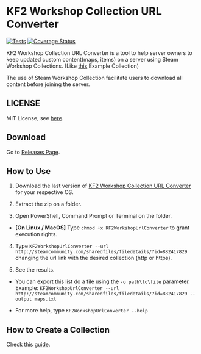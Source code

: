 # KF2 Workshop Collection URL Converter

[![Tests](https://github.com/DouglasAntunes/KF2-Workshop-Collection-URL-Converter/workflows/Tests/badge.svg)](https://github.com/DouglasAntunes/KF2-Workshop-Collection-URL-Converter/actions?query=workflow%3ATests+branch%3Amaster)
[![Coverage Status](https://coveralls.io/repos/github/DouglasAntunes/KF2-Workshop-Collection-URL-Converter/badge.svg?branch=master)](https://coveralls.io/github/DouglasAntunes/KF2-Workshop-Collection-URL-Converter?branch=master)

KF2 Workshop Collection URL Converter is a tool to help server owners to keep updated custom content(maps, items) on a server using Steam Workshop Collections. (Like [this](https://steamcommunity.com/sharedfiles/filedetails/?id=882417829 "Example Collection") Example Collection)

The use of Steam Workshop Collection facilitate users to download all content before joining the server.

## LICENSE

MIT License, see [here](https://github.com/DouglasAntunes/KF2-Workshop-Collection-URL-Converter/blob/master/LICENSE "MIT License").

## Download

Go to [Releases Page](https://github.com/DouglasAntunes/KF2-Workshop-Collection-URL-Converter/releases "Releases Page").

## How to Use

1. Download the last version of [KF2 Workshop Collection URL Converter](https://github.com/DouglasAntunes/KF2-Workshop-Collection-URL-Converter/releases "Releases Page") for your respective OS.

2. Extract the zip on a folder.

3. Open PowerShell, Command Prompt or Terminal on the folder.

- **[On Linux / MacOS]** Type ```chmod +x KF2WorkshopUrlConverter``` to grant execution rights.

4. Type ```KF2WorkshopUrlConverter --url http://steamcommunity.com/sharedfiles/filedetails/?id=882417829``` changing the url link with the desired collection (http or https).

5. See the results.

- You can export this list do a file using the ```-o path\to\file``` parameter.
Example: ```KF2WorkshopUrlConverter --url http://steamcommunity.com/sharedfiles/filedetails/?id=882417829 --output maps.txt```

- For more help, type ```KF2WorkshopUrlConverter --help```

## How to Create a Collection

Check this [guide](https://github.com/DouglasAntunes/KF2-Workshop-Collection-URL-Converter/blob/master/HowToCreateACollection.md "Guide").
